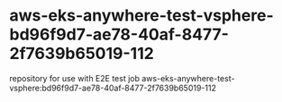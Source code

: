 # aws-eks-anywhere-test-vsphere-bd96f9d7-ae78-40af-8477-2f7639b65019-112
repository for use with E2E test job aws-eks-anywhere-test-vsphere:bd96f9d7-ae78-40af-8477-2f7639b65019-112
